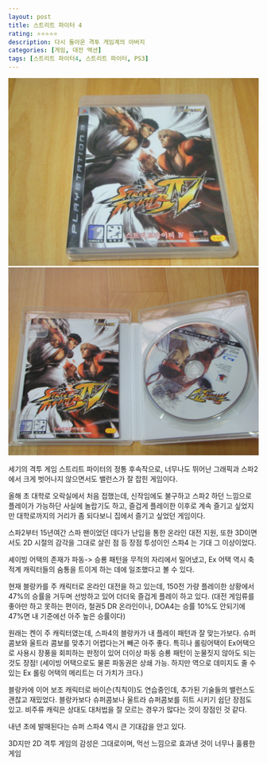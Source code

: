 ```yaml
---
layout: post
title: 스트리트 파이터 4
rating: ⭐️⭐️⭐️⭐️⭐️
description: 다시 돌아온 격투 게임계의 아버지
categories: [게임, 대전 액션]
tags: [스트리트 파이터4, 스트리트 파이터, PS3]
---
```


![sf4](../../images/2009/sf4_01.jpg)
![sf4](../../images/2009/sf4_02.jpg)

세기의 격투 게임 스트리트 파이터의 정통 후속작으로, 너무나도 뛰어난 그래픽과 스파2에서 크게 벗어나지 않으면서도 밸런스가 잘 잡힌 게임이다.

올해 초 대학로 오락실에서 처음 접했는데, 신작임에도 불구하고 스파2 하던 느낌으로 플레이가 가능하단 사실에 놀랍기도 하고, 즐겁게 플레이한 이후로 계속 즐기고 싶었지만 대학로까지의 거리가 좀 되다보니 집에서 즐기고 싶었던 게임이다.

스파2부터 15년여간 스파 팬이었던 데다가 난입을 통한 온라인 대전 지원, 또한 3D이면서도 2D 시절의 감각을 그대로 살린 점 등 장점 투성이인 스파4 는 기대 그 이상이었다.

셰이빙 어택의 존재가 파동-> 승룡 패턴을 무적의 자리에서 밀어냈고, Ex 어택 역시 축적계 캐릭터들의 숨통을 트이게 하는 데에 일조했다고 볼 수 있다.

현재 블랑카를 주 캐릭터로 온라인 대전을 하고 있는데, 150전 가량 플레이한 상황에서 47%의 승률을 거두며 선방하고 있어 더더욱 즐겁게 플레이 하고 있다. (대전 게임류를 좋아만 하고 못하는 편이라, 철권5 DR 온라인이나, DOA4는 승률 10%도 안되기에 47%면 내 기준에선 아주 높은 승률이다)

원래는 켄이 주 캐릭터였는데, 스파4의 블랑카가 내 플레이 패턴과 잘 맞는가보다. 슈퍼 콤보와 울트라 콤보를 맞추기 어렵다는거 빼곤 아주 좋다. 특히나 롤링어택이 Ex어택으로 사용시 장풍을 회피하는 판정이 있어 더이상 파동 승룡 패턴이 눈물짓지 않아도 되는 것도 장점! (세이빙 어택으로도 물론 파동권은 상쇄 가능. 하지만 역으로 데미지도 줄 수 있는 Ex 롤링 어택의 메리트는 더 가치가 크다.)

블랑카에 이어 보조 캐릭터로 바이슨(칙칙이)도 연습중인데, 추가된 기술들의 밸런스도 괜찮고 재밌었다. 블랑카보다 슈퍼콤보나 울트라 슈퍼콤보를 히트 시키기 쉽단 장점도 있고. 비주류 캐릭은 상대도 대처법을 잘 모르는 경우가 많다는 것이 장점인 것 같다.

내년 초에 발매된다는 슈퍼 스파4 역시 큰 기대감을 안고 있다.

3D지만 2D 격투 게임의 감성은 그대로이며, 먹선 느낌으로 효과낸 것이 너무나 훌륭한 게임
